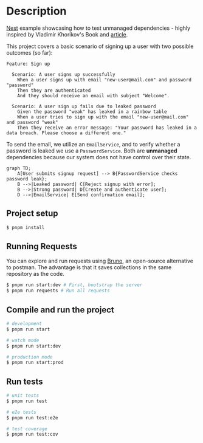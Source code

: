 # Description

[Nest](https://github.com/nestjs/nest) example showcasing how to test unmanaged dependencies - highly inspired by Vladimir Khorikov's Book and [article](https://enterprisecraftsmanship.com/posts/when-to-mock/).

This project covers a basic scenario of signing up a user with two possible outcomes (so far):

```gherkin
Feature: Sign up

  Scenario: A user signs up successfully
    When a user signs up with email "new-user@mail.com" and password "password"
    Then they are authenticated
    And they should receive an email with subject "Welcome".

  Scenario: A user sign up fails due to leaked password
    Given the password "weak" has leaked in a rainbow table
    When a user tries to sign up with the email "new-user@mail.com" and password "weak"
    Then they receive an error message: "Your password has leaked in a data breach. Please choose a different one."
```

To send the email, we utilize an `EmailService`, and to verify whether a password is leaked we use a `PasswordService`. Both are **unmanaged** dependencies because our system does not have control over their state.

```mermaid
graph TD;
    A[User submits signup request] --> B{PasswordService checks password leak};
    B -->|Leaked password| C[Reject signup with error];
    B -->|Strong password| D[Create and authenticate user];
    D -->|EmailService| E[Send confirmation email];
```

## Project setup

```bash
$ pnpm install
```

## Running Requests

You can explore and run requests using [Bruno](https://www.usebruno.com/), an open-source alternative to postman. The advantage is that it saves collections in the same repository as the code.

```bash
$ pnpm run start:dev # First, bootstrap the server
$ pnpm run requests # Run all requests
```

## Compile and run the project

```bash
# development
$ pnpm run start

# watch mode
$ pnpm run start:dev

# production mode
$ pnpm run start:prod
```

## Run tests

```bash
# unit tests
$ pnpm run test

# e2e tests
$ pnpm run test:e2e

# test coverage
$ pnpm run test:cov
```
